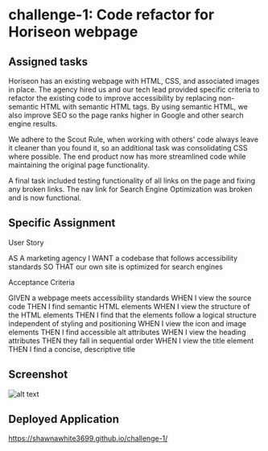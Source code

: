 # challenge-1: Code refactor for Horiseon webpage

## Assigned tasks

Horiseon has an existing webpage with HTML, CSS, and associated images in place. The agency hired us and our tech lead provided specific criteria to refactor the existing code to improve accessibility by replacing non-semantic HTML with semantic HTML tags. By using semantic HTML, we also improve SEO so the page ranks higher in Google and other search engine results. 

We adhere to the Scout Rule, when working with others' code always leave it cleaner than you found it, so an additional task was consolidating CSS where possible. The end product now has more streamlined code while maintaining the original page functionality. 

A final task included testing functionality of all links on the page and fixing any broken links. The nav link for Search Engine Optimization was broken and is now functional.

## Specific Assignment

User Story

AS A marketing agency
I WANT a codebase that follows accessibility standards
SO THAT our own site is optimized for search engines

Acceptance Criteria

GIVEN a webpage meets accessibility standards
WHEN I view the source code
THEN I find semantic HTML elements
WHEN I view the structure of the HTML elements
THEN I find that the elements follow a logical structure independent of styling and positioning
WHEN I view the icon and image elements
THEN I find accessible alt attributes
WHEN I view the heading attributes
THEN they fall in sequential order
WHEN I view the title element
THEN I find a concise, descriptive title

## Screenshot

![alt text](./Assets/screenshot_challenge-1_.png)

## Deployed Application

https://shawnawhite3699.github.io/challenge-1/

